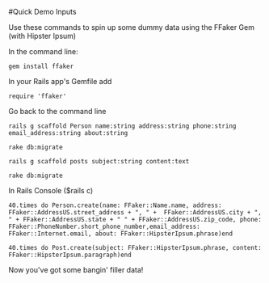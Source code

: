 #Quick Demo Inputs

Use these commands to spin up some dummy data using the FFaker Gem (with Hipster Ipsum)

In the command line:
```
gem install ffaker

```

In your Rails app's Gemfile add

```
require 'ffaker'
```

Go back to the command line

```
rails g scaffold Person name:string address:string phone:string email_address:string about:string

rake db:migrate

rails g scaffold posts subject:string content:text

rake db:migrate
```

In Rails Console ($rails c)
```
40.times do Person.create(name: FFaker::Name.name, address: FFaker::AddressUS.street_address + ", " +  FFaker::AddressUS.city + ", " + FFaker::AddressUS.state + " " + FFaker::AddressUS.zip_code, phone: FFaker::PhoneNumber.short_phone_number,email_address: FFaker::Internet.email, about: FFaker::HipsterIpsum.phrase)end

40.times do Post.create(subject: FFaker::HipsterIpsum.phrase, content: FFaker::HipsterIpsum.paragraph)end
```

Now you've got some bangin' filler data!